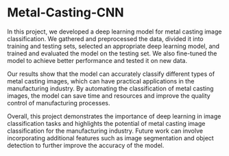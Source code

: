 # Metal-Casting-CNN

In this project, we developed a deep learning model for metal casting image classification. We gathered and preprocessed the data, divided it into training and testing sets, selected an appropriate deep learning model, and trained and evaluated the model on the testing set. We also fine-tuned the model to achieve better performance and tested it on new data.

Our results show that the model can accurately classify different types of metal casting images, which can have practical applications in the manufacturing industry. By automating the classification of metal casting images, the model can save time and resources and improve the quality control of manufacturing processes.

Overall, this project demonstrates the importance of deep learning in image classification tasks and highlights the potential of metal casting image classification for the manufacturing industry. Future work can involve incorporating additional features such as image segmentation and object detection to further improve the accuracy of the model.
